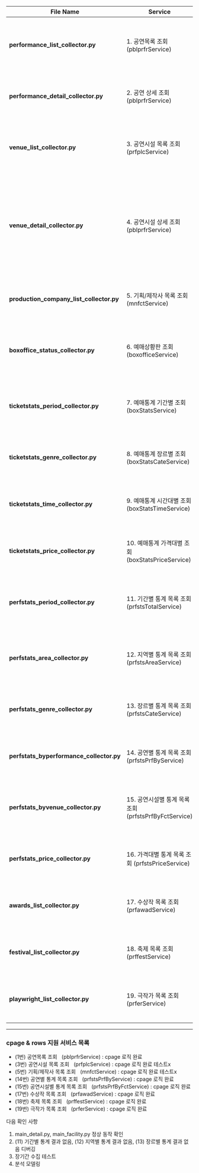 | **File Name**                            | **Service**                                           | **Description**                                                                                                                |
| ---------------------------------------- | ----------------------------------------------------- | ------------------------------------------------------------------------------------------------------------------------------ |
| **performance_list_collector.py**        | 1. 공연목록 조회 (pblprfrService)                     | 기간(최대 31일) 내 공연목록(공연ID, 공연명, 장르, 공연상태 등) 조회                                                            |
| **performance_detail_collector.py**      | 2. 공연 상세 조회 (pblprfrService)                    | 특정 공연ID의 상세 정보(출연진, 제작진, 런타임, 관람연령 등)                                                                   |
| **venue_list_collector.py**              | 3. 공연시설 목록 조회 (prfplcService)                 | 공연시설 목록(시설ID, 시설명, 지역, 공연장수, 개관연도 등) 조회                                                                |
| **venue_detail_collector.py**            | 4. 공연시설 상세 조회 (pblprfrService)                | 특정 공연시설ID의 상세 정보(좌석수, 편의시설, 전화번호, 주소 등), <br> 개발가이드 오류 - 엔드포인트 끝 pblprfr이 아닌 prfplc임 |
| **production_company_list_collector.py** | 5. 기획/제작사 목록 조회 (mnfctService)               | 기획/제작사 목록(기획사명, 장르, 전화번호, 최신작품 등) 조회                                                                   |
| **boxoffice_status_collector.py**        | 6. 예매상황판 조회 (boxofficeService)                 | 예매상황판(일자별/구간별 공연 순위, 공연명, 기간, 좌석수 등) 조회                                                              |
| **ticketstats_period_collector.py**      | 7. 예매통계 기간별 조회 (boxStatsService)             | 예매통계(일/주별) 예매수, 취소수, 총티켓판매수, 총티켓판매액 등 조회                                                           |
| **ticketstats_genre_collector.py**       | 8. 예매통계 장르별 조회 (boxStatsCateService)         | 장르별 예매통계(공연건수, 상연횟수, 예매수, 매출액 등) 조회                                                                    |
| **ticketstats_time_collector.py**        | 9. 예매통계 시간대별 조회 (boxStatsTimeService)       | 시간대별 예매통계(구간별 공연건수, 예매수, 판매액 등) 조회                                                                     |
| **ticketstats_price_collector.py**       | 10. 예매통계 가격대별 조회 (boxStatsPriceService)     | 가격대별 예매통계(예매수, 취소수, 총판매수, 매출액 등) 조회                                                                    |
| **perfstats_period_collector.py**        | 11. 기간별 통계 목록 조회 (prfstsTotalService)        | 공연통계(일/요일별) 개막편수, 상연횟수, 매출액, 관객수 등 조회                                                                 |
| **perfstats_area_collector.py**          | 12. 지역별 통계 목록 조회 (prfstsAreaService)         | 지역별 공연통계(공연시설수, 공연장수, 판매수, 매출액 등) 조회                                                                  |
| **perfstats_genre_collector.py**         | 13. 장르별 통계 목록 조회 (prfstsCateService)         | 장르별 공연통계(개막편수, 상연횟수, 매출액, 관객수 등) 조회                                                                    |
| **perfstats_byperformance_collector.py** | 14. 공연별 통계 목록 조회 (prfstsPrfByService)        | 공연별 통계(공연명, 공연시설명, 상연횟수, 기획/제작사 등) 조회                                                                 |
| **perfstats_byvenue_collector.py**       | 15. 공연시설별 통계 목록 조회 (prfstsPrfByFctService) | 공연시설별 통계(좌석수, 공연건수, 상연횟수, 총티켓판매수 등) 조회                                                              |
| **perfstats_price_collector.py**         | 16. 가격대별 통계 목록 조회 (prfstsPriceService)      | 가격대별 공연통계(예매수, 예매액, 취소수 등) 조회                                                                              |
| **awards_list_collector.py**             | 17. 수상작 목록 조회 (prfawadService)                 | 수상작 목록(공연ID, 공연명, 시설명, 수상실적 등) 조회                                                                          |
| **festival_list_collector.py**           | 18. 축제 목록 조회 (prffestService)                   | 축제 목록(공연ID, 공연명, 기간, 시설명, 축제여부 등) 조회                                                                      |
| **playwright_list_collector.py**         | 19. 극작가 목록 조회 (prferService)                   | 극작가 목록(공연명, 원작자·창작자, 공연장르, 공연상태 등) 조회                                                                 |

---

### cpage & rows 지원 서비스 목록

- (1번) 공연목록 조회   (pblprfrService) : cpage 로직 완료
- (3번) 공연시설 목록 조회   (prfplcService) : cpage 로직 완료 테스트x
- (5번) 기획/제작사 목록 조회   (mnfctService) : cpage 로직 완료 테스트x
- (14번) 공연별 통계 목록 조회   (prfstsPrfByService) : cpage 로직 완료
- (15번) 공연시설별 통계 목록 조회   (prfstsPrfByFctService) : cpage 로직 완료
- (17번) 수상작 목록 조회   (prfawadService) : cpage 로직 완료
- (18번) 축제 목록 조회   (prffestService) : cpage 로직 완료
- (19번) 극작가 목록 조회   (prferService) : cpage 로직 완료

다음 확인 사항

1. main_detail.py, main_facility.py 정상 동작 확인
2. (11) 기간별 통계 결과 없음, (12) 지역별 통계 결과 없음, (13) 장르별 통계 결과 없음 디버깅
3. 장기간 수집 테스트
4. 분석 모델링
